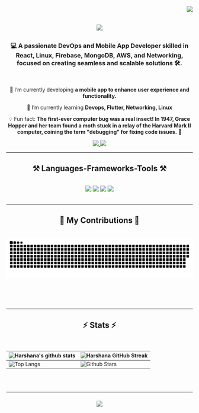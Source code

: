 <img align="right" src="https://visitor-badge.laobi.icu/badge?page_id=harshana.harshana" />

<h1 align="center">
    <img src="https://readme-typing-svg.herokuapp.com/?font=Righteous&size=35&center=true&vCenter=true&width=500&height=70&duration=4000&lines=Greetings+and+salutations!+👋;+Harshana+Prasad+✌️;" />
</h1>

<h3 align="center">💻 A passionate DevOps and Mobile App Developer skilled in React, Linux, Firebase, MongoDB, AWS, and Networking, focused on creating seamless and scalable solutions 🛠️.</h3>

<br/>

<div align="center">
 
 🔭 I’m currently developing **a mobile app to enhance user experience and functionality.**
 
 🌱 I’m currently learning **Devops, Flutter, Networking, Linux**

 💡 Fun fact: **The first-ever computer bug was a real insect! In 1947, Grace Hopper and her team found a moth stuck in a relay of the Harvard Mark II computer, coining the term "debugging" for fixing code issues.** 🦋
 
 </div>
 
<div align="center"> 
  <a href="mailto:harshana7096@gmail.com">
    <img src="https://img.shields.io/badge/Gmail-333333?style=for-the-badge&logo=gmail&logoColor=red" />
  </a>
  <a href="https://www.linkedin.com/in/harshana-prasad-ba423a218/" target="_blank">
    <img src="https://img.shields.io/badge/LinkedIn-0077B5?style=for-the-badge&logo=linkedin&logoColor=white" target="_blank" />
  </a>
  </div>
<hr/>
 
<h2 align="center">⚒️ Languages-Frameworks-Tools ⚒️</h2>
<br/>
<div align="center">
    <img src="https://skillicons.dev/icons?i=figma,ps,ai,ae,xd,css,sass,bootstrap,tailwind,materialui" />
    <img src="https://skillicons.dev/icons?i=git,github,html,php,py,java,js,react,vite,nextjs,mysql" />
    <img src="https://skillicons.dev/icons?i=postgres,mongodb,powershell,linux,arduino,postman,unreal,visualstudio,vscode,codepen,discord,linkedin" />
    <img src="https://skillicons.dev/icons?i=aws,docker,kubernetes,flutter,androidstudio,firebase,ubuntu,centos" />
    <br>
</div>

<br/>
<hr/>

<div align="center">
  <h2>🐍 My Contributions 🐍</h2>
  <br>
 
 <picture>
  <source media="(prefers-color-scheme: dark)" srcset="https://raw.githubusercontent.com/Harshana6144/Harshana6144/output/github-snake-dark.svg" />
  <source media="(prefers-color-scheme: light)" srcset="https://raw.githubusercontent.com/Harshana6144/Harshana6144/output/github-snake.svg" />
  <img alt="github-snake" src="https://raw.githubusercontent.com/Harshana6144/Harshana6144/output/github-snake.svg" />
</picture>
  
  <br/><br/><br/>
</div>

<hr/>

<h2 align="center">⚡ Stats ⚡</h2>
<br>


| ![Harshana's github stats](https://github-readme-stats.vercel.app/api?username=Harshana6144&show_icons=true&theme=radical) |![Harshana GitHub Streak](https://github-readme-streak-stats.herokuapp.com/?user=Harshana6144&theme=radical)| 
| --------------------------------------------------------------------------------------------------------------------------------- | ----------------------------------------------------------------------------------------------------------------------------------------------------------------------------------------------------------------- |
| ![Top Langs](https://github-readme-stats.vercel.app/api/top-langs/?username=Harshana6144&langs_count=8&theme=radical&layout=compact) | ![Github Stars](https://github-readme-stats.vercel.app/api?username=Harshana6144&show_icons=true&locale=en&count_private=true&hide_rank=true&custom_title=My%20GitHub%20Stats&disable_animations=true&theme=radical) |


<br/><br/>
<hr/>

<h3 align="center">
    <img src="https://readme-typing-svg.herokuapp.com/?font=Righteous&size=25&center=true&vCenter=true&width=500&height=70&duration=4000&lines=Thanks+for+visiting!+✌️;+Shoot+me+a+message+on+Linkedin!;Have+a+Great+Day+:)">
</h3>

<br/>

